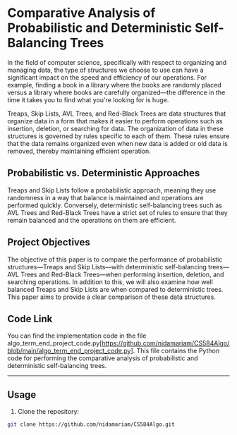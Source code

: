 # Comparative Analysis of Probabilistic and Deterministic Self-Balancing Trees

In the field of computer science, specifically with respect to organizing and managing data, the type of structures we choose to use can have a significant impact on the speed and efficiency of our operations. For example, finding a book in a library where the books are randomly placed versus a library where books are carefully organized—the difference in the time it takes you to find what you're looking for is huge. 

Treaps, Skip Lists, AVL Trees, and Red-Black Trees are data structures that organize data in a form that makes it easier to perform operations such as insertion, deletion, or searching for data. The organization of data in these structures is governed by rules specific to each of them. These rules ensure that the data remains organized even when new data is added or old data is removed, thereby maintaining efficient operation.

## Probabilistic vs. Deterministic Approaches

Treaps and Skip Lists follow a probabilistic approach, meaning they use randomness in a way that balance is maintained and operations are performed quickly. Conversely, deterministic self-balancing trees such as AVL Trees and Red-Black Trees have a strict set of rules to ensure that they remain balanced and the operations on them are efficient.

## Project Objectives

The objective of this paper is to compare the performance of probabilistic structures—Treaps and Skip Lists—with deterministic self-balancing trees—AVL Trees and Red-Black Trees—when performing insertion, deletion, and searching operations. In addition to this, we will also examine how well balanced Treaps and Skip Lists are when compared to deterministic trees. This paper aims to provide a clear comparison of these data structures. 

## Code Link
You can find the implementation code in the file algo_term_end_project_code.py[https://github.com/nidamariam/CS584Algo/blob/main/algo_term_end_project_code.py]. This file contains the Python code for performing the comparative analysis of probabilistic and deterministic self-balancing trees.

---

## Usage

1. Clone the repository:

```bash
git clone https://github.com/nidamariam/CS584Algo.git